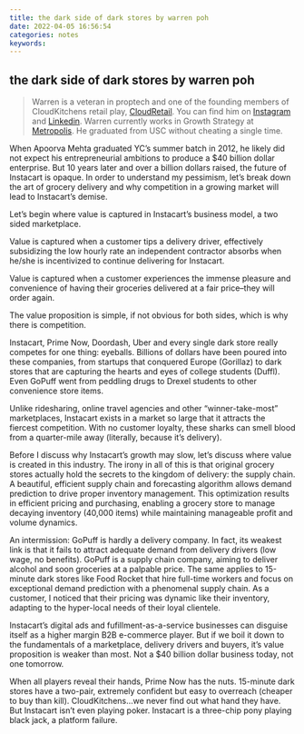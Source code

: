 ```yaml
---
title: the dark side of dark stores by warren poh
date: 2022-04-05 16:56:54
categories: notes
keywords:
---
```

## the dark side of dark stores by warren poh

> Warren is a veteran in proptech and one of the founding members of CloudKitchens retail play, [CloudRetail](http://retail.cloudkitchens.com/).
> You can find him on [Instagram](https://www.instagram.com/thepohster/) and [Linkedin](https://www.linkedin.com/in/warren-poh/). Warren currently works in Growth Strategy at [Metropolis](https://metropolis.io/). He graduated from USC without cheating a single time.

When Apoorva Mehta graduated YC’s summer batch in 2012, he likely did not expect his entrepreneurial ambitions to produce a $40 billion dollar enterprise. But 10 years later and over a billion dollars raised, the future of Instacart is opaque. In order to understand my pessimism, let’s break down the art of grocery delivery and why competition in a growing market will lead to Instacart’s demise.

Let’s begin where value is captured in Instacart’s business model, a two sided marketplace.

Value is captured when a customer tips a delivery driver, effectively subsidizing the low hourly rate an independent contractor absorbs when he/she is incentivized to continue delivering for Instacart.

Value is captured when a customer experiences the immense pleasure and convenience of having their groceries delivered at a fair price–they will order again.

The value proposition is simple, if not obvious for both sides, which is why there is competition.

Instacart, Prime Now, Doordash, Uber and every single dark store really competes for one thing: eyeballs. Billions of dollars have been poured into these companies, from startups that conquered Europe (Gorillaz) to dark stores that are capturing the hearts and eyes of college students (Duffl). Even GoPuff went from peddling drugs to Drexel students to other convenience store items.

Unlike ridesharing, online travel agencies and other “winner-take-most” marketplaces, Instacart exists in a market so large that it attracts the fiercest competition. With no customer loyalty, these sharks can smell blood from a quarter-mile away (literally, because it’s delivery).

Before I discuss why Instacart’s growth may slow, let’s discuss where value is created in this industry. The irony in all of this is that original grocery stores actually hold the secrets to the kingdom of delivery: the supply chain. A beautiful, efficient supply chain and forecasting algorithm allows demand prediction to drive proper inventory management. This optimization results in efficient pricing and purchasing, enabling a grocery store to manage decaying inventory (40,000 items) while maintaining manageable profit and volume dynamics.

An intermission: GoPuff is hardly a delivery company. In fact, its weakest link is that it fails to attract adequate demand from delivery drivers (low wage, no benefits). GoPuff is a supply chain company, aiming to deliver alcohol and soon groceries at a palpable price. The same applies to 15-minute dark stores like Food Rocket that hire full-time workers and focus on exceptional demand prediction with a phenomenal supply chain. As a customer, I noticed that their pricing was dynamic like their inventory, adapting to the hyper-local needs of their loyal clientele.

Instacart’s digital ads and fufillment-as-a-service businesses can disguise itself as a higher margin B2B e-commerce player. But if we boil it down to the fundamentals of a marketplace, delivery drivers and buyers, it’s value proposition is weaker than most. Not a $40 billion dollar business today, not one tomorrow.

When all players reveal their hands, Prime Now has the nuts. 15-minute dark stores have a two-pair, extremely confident but easy to overreach (cheaper to buy than kill). CloudKitchens…we never find out what hand they have. But Instacart isn’t even playing poker. Instacart is a three-chip pony playing black jack, a platform failure.